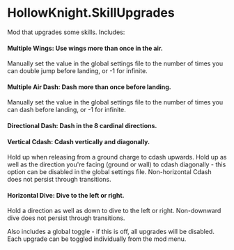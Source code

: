# HollowKnight.SkillUpgrades

Mod that upgrades some skills. Includes:

#### Multiple Wings: Use wings more than once in the air.
Manually set the value in the global settings file to the number of times you can double jump before landing, or -1 for infinite.

#### Multiple Air Dash: Dash more than once before landing.
Manually set the value in the global settings file to the number of times you can dash before landing, or -1 for infinite.

#### Directional Dash: Dash in the 8 cardinal directions.

#### Vertical Cdash: Cdash vertically and diagonally.
Hold up when releasing from a ground charge to cdash upwards. Hold up as well as the direction you're facing (ground or wall) to cdash diagonally - this option can be disabled in the global settings file. Non-horizontal Cdash does not persist through transitions.

#### Horizontal Dive: Dive to the left or right.
Hold a direction as well as down to dive to the left or right. Non-downward dive does not persist through transitions.

Also includes a global toggle - if this is off, all upgrades will be disabled. Each upgrade can be toggled individually from the mod menu.
